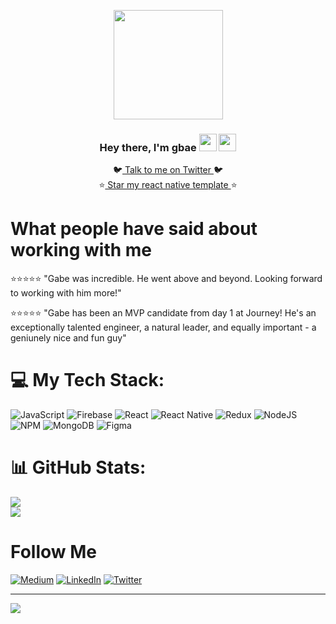<p align="center">
  <a href="#"><img width="175px" height="auto" src="https://img.seadn.io/files/68a331652d4986e1ce5428fc2db6f66a.png?fit=max&w=600" /></a>
</p>
<h3 align="center">Hey there, I'm gbae <img src="https://media.giphy.com/media/hvRJCLFzcasrR4ia7z/giphy.gif" width="28"> <img src="https://emojis.slackmojis.com/emojis/images/1531849430/4246/blob-sunglasses.gif?1531849430" width="28"/>
</h3>

<p align="center">
  🐦<a href="https://github.com/daboigbae"> Talk to me on Twitter </a>🐦<br/>
  ⭐<a href="https://github.com/daboigbae/react-native-template"> Star my react native template </a>⭐<br/>
</p>

# What people have said about working with me 
  <p>⭐⭐⭐⭐⭐ "Gabe was incredible. He went above and beyond. Looking forward to working with him more!"</p>
  <p>⭐⭐⭐⭐⭐ "Gabe has been an MVP candidate from day 1 at Journey! He's an exceptionally talented engineer, a natural leader, and equally important - a geniunely nice and fun guy"</p>
  

# 💻 My Tech Stack:
![JavaScript](https://img.shields.io/badge/javascript-%23323330.svg?style=for-the-badge&logo=javascript&logoColor=%23F7DF1E) ![Firebase](https://img.shields.io/badge/firebase-%23039BE5.svg?style=for-the-badge&logo=firebase) ![React](https://img.shields.io/badge/react-%2320232a.svg?style=for-the-badge&logo=react&logoColor=%2361DAFB) ![React Native](https://img.shields.io/badge/react_native-%2320232a.svg?style=for-the-badge&logo=react&logoColor=%2361DAFB) ![Redux](https://img.shields.io/badge/redux-%23593d88.svg?style=for-the-badge&logo=redux&logoColor=white) ![NodeJS](https://img.shields.io/badge/node.js-6DA55F?style=for-the-badge&logo=node.js&logoColor=white) ![NPM](https://img.shields.io/badge/NPM-%23000000.svg?style=for-the-badge&logo=npm&logoColor=white) ![MongoDB](https://img.shields.io/badge/MongoDB-%234ea94b.svg?style=for-the-badge&logo=mongodb&logoColor=white) 	![Figma](https://img.shields.io/badge/figma-%23F24E1E.svg?style=for-the-badge&logo=figma&logoColor=white)
# 📊 GitHub Stats:
![](https://github-readme-stats.vercel.app/api?username=daboigbae&theme=radical&hide_border=false&include_all_commits=true&count_private=true)<br/>
![](https://github-readme-streak-stats.herokuapp.com/?user=daboigbae&theme=radical&hide_border=false)<br/>

# Follow Me
[![Medium](https://img.shields.io/badge/Medium-12100E?logo=medium&logoColor=white)](https://medium.com/@daboigbae) 
[![LinkedIn](https://img.shields.io/badge/LinkedIn-%230077B5.svg?logo=linkedin&logoColor=white)](https://www.linkedin.com/in/gabriel-higareda-70971259/) [![Twitter](https://img.shields.io/badge/Twitter-%231DA1F2.svg?logo=Twitter&logoColor=white)](https://twitter.com/daboigbae) 

---
[![](https://visitcount.itsvg.in/api?id=daboigbae&icon=0&color=0)](https://visitcount.itsvg.in)
